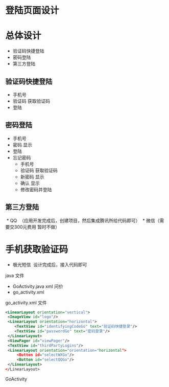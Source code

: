 # 登陆页面设计
# 总体设计
* 验证码快捷登陆
* 密码登陆
* 第三方登陆

## 验证码快捷登陆
* 手机号
* 验证码 获取验证码
* 登陆

## 密码登陆
* 手机号
* 密码 显示
* 登陆
* 忘记密码
  * 手机号
  * 验证码 获取验证码
  * 新密码 显示
  * 确认 显示
  * 修改密码并登陆

## 第三方登陆
  * QQ  （应用开发完成后，创建项目，然后集成腾讯所给代码即可）
  * 微信（需要交300元费用 暂时不做）

# 手机获取验证码
* 极光短信
  设计完成后，接入代码即可


java 文件
* GoActivity.java
xml 问价
* go_activity.xml

go_activity.xml 文件
```xml
<LinearLayout orientation="vertical">
 <ImageView id="logo"/>
 <LinearLayout orientation="horizontal">
    <TextView id="identifyingCodeGo" text="验证码快捷登录"/>
    <TextView id="passwordGo" text="密码登录"/>
 </LinearLayout>
 <ViewPager id="viewPager"/>
 <TextView id="thirdPartyLogins"/>
 <LinearLayout orientation="orientation="horizontal">
     <Button id="selectWXGo"/>
     <Button id="selectQQGo"/>
 </LinearLayout>
</LinearLayout>
```

GoActivity
```java

```
